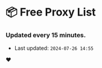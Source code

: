 # :package: Free Proxy List
### Updated every 15 minutes.

- Last updated: `2024-07-26 14:55`

:heart:
